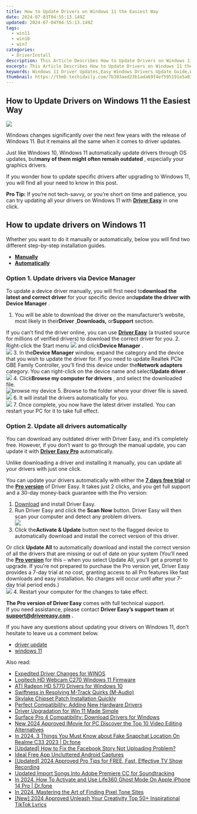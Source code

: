 ```yaml
---
title: How to Update Drivers on Windows 11 the Easiest Way
date: 2024-07-03T04:55:13.149Z
updated: 2024-07-04T04:55:13.149Z
tags:
  - win11
  - win10
  - win7
categories:
  - DriverInstall
description: This Article Describes How to Update Drivers on Windows 11 the Easiest Way
excerpt: This Article Describes How to Update Drivers on Windows 11 the Easiest Way
keywords: Windows 11 Driver Updates,Easy Windows Drivers Update Guide,Windows 11 Drivers Update Tutorial,Streamline Driver Updates for Windows 11,Windows 11 Drivers Update Instructions,Automatic Windows 11 Driver Updates,Windows 11 Drivers Maintenance Tips
thumbnail: https://thmb.techidaily.com/7b383aed23b1ada69f4ef595191e5a033238c1b3df9ba6a1aa455dbcac03eedf.jpg
---
```


## How to Update Drivers on Windows 11 the Easiest Way

![](https://images.drivereasy.com/wp-content/uploads/2022/02/Windows11.jpg)

 Windows changes significantly over the next few years with the release of Windows 11\. But it remains all the same when it comes to driver updates.

 Just like Windows 10, Windows 11 automatically update drivers through OS updates, but**many of them might often remain outdated** , especially your graphics drivers.

 If you wonder how to update specific drivers after upgrading to Windows 11, you will find all your need to know in this post.

**Pro Tip:** If you’re not tech-savvy, or you’re short on time and patience, you can try updating all your drivers on Windows 11 with **[Driver Easy](https://tools.techidaily.com/drivereasy/download/)**  in one click.

## How to update drivers on Windows 11

 Whether you want to do it manually or automatically, below you will find two different step-by-step installation guides.

* **[Manually](#1)**
* **[Automatically](#2)**

### Option 1\. Update drivers via Device Manager

 To update a device driver manually, you will first need to**download the latest and correct driver** for your specific device and**update the driver with Device Manager** .

1. You will be able to download the driver on the manufacturer’s website, most likely in their**Driver** ,**Downloads,** or**Support** section.  

 If you can’t find the driver online, you can use **[Driver Easy](https://tools.techidaily.com/drivereasy/download/)**  (a trusted source for millions of verified drivers) to download the correct driver for you.
2. Right-click the Start menu ![](https://images.drivereasy.com/wp-content/uploads/2022/02/image-1.png) and click**Device Manager** .  
![](https://images.drivereasy.com/wp-content/uploads/2022/02/device-manager.jpg)
3. In the**Device Manager** window, expand the category and the device that you wish to update the driver for. If you need to update Realtek PCIe GBE Family Controller, you’ll find this device under the**Network adapters** category. You can right-click on the device name and select**Update driver** .  
![](https://images.drivereasy.com/wp-content/uploads/2022/02/update-driver.jpg)
4. Click**Browse my computer for drivers** , and select the downloaded file.  
![browse my device](https://images.drivereasy.com/wp-content/uploads/2022/02/browse.jpg)
5. Browse to the folder where your driver file is saved.  
![](https://images.drivereasy.com/wp-content/uploads/2022/02/device-manager-path.jpg)
6. It will install the drivers automatically for you.  
![](https://images.drivereasy.com/wp-content/uploads/2022/02/download-location.jpg)
7. Once complete, you now have the latest driver installed. You can restart your PC for it to take full effect.

### Option 2\. Update all drivers automatically

 You can download any outdated driver with Driver Easy, and it’s completely free. However, if you don’t want to go through the manual update, you can update it with **[Driver Easy Pro](https://tools.techidaily.com/drivereasy/download/)**  automatically.

 Unlike downloading a driver and installing it manually, you can update all your drivers with just one click.

 You can update your drivers automatically with either the [**7 days free trial**](https://tools.techidaily.com/drivereasy/download/) or the [**Pro version**](https://tools.techidaily.com/drivereasy/download/) of Driver Easy. It takes just 2 clicks, and you get full support and a 30-day money-back guarantee with the Pro version:

1. [Download](https://tools.techidaily.com/drivereasy/download/) and install Driver Easy.
2. Run Driver Easy and click the **Scan Now** button. Driver Easy will then scan your computer and detect any problem drivers.  
![](https://www.drivereasy.com/wp-content/uploads/2020/10/6_0_scan-now.jpg)
3. Click the**Activate & Update** button next to the flagged device to automatically download and install the correct version of this driver.  

 Or click **Update All** to automatically download and install the correct version of all the drivers that are missing or out of date on your system (You’ll need the **[Pro version](https://tools.techidaily.com/drivereasy/download/)**  for this – when you select Update All, you’ll get a prompt to upgrade. If you’re not prepared to purchase the Pro version yet, Driver Easy provides a 7-day trial at no cost, granting access to all Pro features like fast downloads and easy installation. No charges will occur until after your 7-day trial period ends.)  
![](https://www.drivereasy.com/wp-content/uploads/2022/05/de-update-1.png)
4. Restart your computer for the changes to take effect.

**The Pro version of Driver Easy** comes with full technical support.  
 If you need assistance, please contact **Driver Easy’s support team** at **[support@drivereasy.com](mailto:support@drivereasy.com) .**

 If you have any questions about updating your drivers on Windows 11, don’t hesitate to leave us a comment below.

* [driver update](https://store.drivereasy.com/order/cart.php?PRODS=4731822&QTY=1&AFFILIATE=108875)
* [windows 11](https://tools.techidaily.com/drivereasy/download/)

<ins class="adsbygoogle"
     style="display:block"
     data-ad-format="autorelaxed"
     data-ad-client="ca-pub-7571918770474297"
     data-ad-slot="1223367746"></ins>



<ins class="adsbygoogle"
     style="display:block"
     data-ad-client="ca-pub-7571918770474297"
     data-ad-slot="8358498916"
     data-ad-format="auto"
     data-full-width-responsive="true"></ins>

<span class="atpl-alsoreadstyle">Also read:</span>
<div><ul>
<li><a href="https://driver-install.techidaily.com/expedited-driver-changes-for-winos/"><u>Expedited Driver Changes for WINOS</u></a></li>
<li><a href="https://driver-install.techidaily.com/logitech-hd-webcam-c270-windows-11-firmware/"><u>Logitech HD Webcam C270 Windows 11 Firmware</u></a></li>
<li><a href="https://driver-install.techidaily.com/ati-radeon-hd-5770-drivers-for-windows-10/"><u>ATI Radeon HD 5770 Drivers for Windows 10</u></a></li>
<li><a href="https://driver-install.techidaily.com/swiftness-in-resolving-m-track-quirks-m-audio/"><u>Swiftness in Resolving M-Track Quirks (M-Audio)</u></a></li>
<li><a href="https://driver-install.techidaily.com/skylake-chipset-patch-installation-quickly/"><u>Skylake Chipset Patch Installation Quickly</u></a></li>
<li><a href="https://driver-install.techidaily.com/perfect-compatibility-adding-new-hardware-drivers/"><u>Perfect Compatibility: Adding New Hardware Drivers</u></a></li>
<li><a href="https://driver-install.techidaily.com/driver-upgradation-for-win-11-made-simple/"><u>Driver Upgradation for Win 11 Made Simple</u></a></li>
<li><a href="https://driver-install.techidaily.com/surface-pro-4-compatibility-download-drivers-for-windows/"><u>Surface Pro 4 Compatibility: Download Drivers for Windows</u></a></li>
<li><a href="https://ai-video-tools.techidaily.com/new-2024-approved-imovie-for-pc-discover-the-top-10-video-editing-alternatives/"><u>New 2024 Approved IMovie for PC Discover the Top 10 Video Editing Alternatives</u></a></li>
<li><a href="https://location-social.techidaily.com/in-2024-3-things-you-must-know-about-fake-snapchat-location-on-realme-c33-2023-drfone-by-drfone-virtual-android/"><u>In 2024, 3 Things You Must Know about Fake Snapchat Location On Realme C33 2023 | Dr.fone</u></a></li>
<li><a href="https://facebook-video-files.techidaily.com/updated-how-to-fix-the-facebook-story-not-uploading-problem/"><u>[Updated] How to Fix the Facebook Story Not Uploading Problem?</u></a></li>
<li><a href="https://video-screen-grab.techidaily.com/ideal-free-app-uncluttered-android-captures/"><u>Ideal Free App  Uncluttered Android Captures</u></a></li>
<li><a href="https://screen-sharing-recording.techidaily.com/updated-2024-approved-pro-tips-for-free-fast-effective-tv-show-recording/"><u>[Updated] 2024 Approved  Pro Tips for FREE, Fast, Effective TV Show Recording</u></a></li>
<li><a href="https://voice-adjusting.techidaily.com/updated-import-songs-into-adobe-premiere-cc-for-soundtracking/"><u>Updated Import Songs Into Adobe Premiere CC for Soundtracking</u></a></li>
<li><a href="https://location-social.techidaily.com/in-2024-how-to-activate-and-use-life360-ghost-mode-on-apple-iphone-14-pro-drfone-by-drfone-virtual-ios/"><u>In 2024, How To Activate and Use Life360 Ghost Mode On Apple iPhone 14 Pro | Dr.fone</u></a></li>
<li><a href="https://extra-skills.techidaily.com/in-2024-mastering-the-art-of-finding-pixel-tone-sites/"><u>In 2024, Mastering the Art of Finding Pixel Tone Sites</u></a></li>
<li><a href="https://tiktok-clips.techidaily.com/new-2024-approved-unleash-your-creativity-top-50plus-inspirational-tiktok-lyrics/"><u>[New] 2024 Approved  Unleash Your Creativity  Top 50+ Inspirational TikTok Lyrics</u></a></li>
</ul></div>
